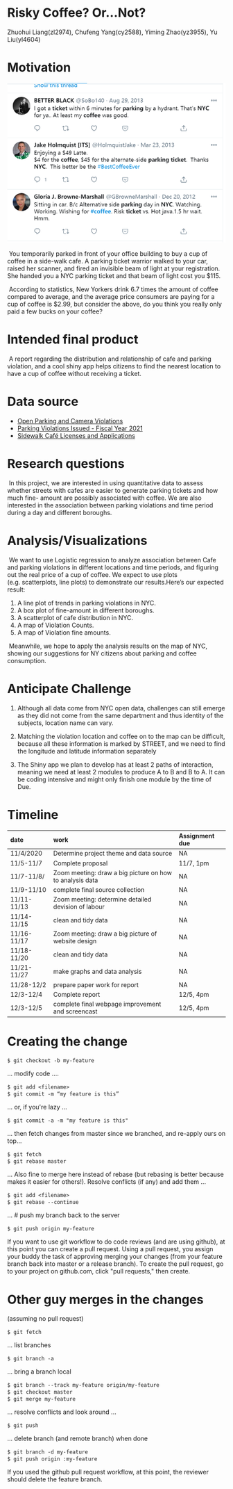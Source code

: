 Risky Coffee? Or…Not?
================
Zhuohui Liang(zl2974), Chufeng Yang(cy2588), Yiming Zhao(yz3955), Yu
Liu(yl4604)

# Motivation

![Tweets](./file/tweets.png)

 You temporarily parked in front of your office building to buy a cup of
coffee in a side-walk cafe. A parking ticket warrior walked to your car,
raised her scanner, and fired an invisible beam of light at your
registration. She handed you a NYC parking ticket and that beam of light
cost you $115.

 According to statistics, New Yorkers drink 6.7 times the amount of
coffee compared to average, and the average price consumers are paying
for a cup of coffee is $2.99, but consider the above, do you think you
really only paid a few bucks on your coffee?

# Intended final product

 A report regarding the distribution and relationship of cafe and
parking violation, and a cool shiny app helps citizens to find the
nearest location to have a cup of coffee without receiving a ticket.

# Data source

  - [Open Parking and Camera
    Violations](https://data.cityofnewyork.us/City-Government/Open-Parking-and-Camera-Violations/nc67-uf89)
  - [Parking Violations Issued - Fiscal
    Year 2021](https://data.cityofnewyork.us/City-Government/Parking-Violations-Issued-Fiscal-Year-2021/pvqr-7yc4)
  - [Sidewalk Café Licenses and
    Applications](https://data.cityofnewyork.us/Business/Sidewalk-Caf-Licenses-and-Applications/qcdj-rwhu)

# Research questions

 In this project, we are interested in using quantitative data to assess
whether streets with cafes are easier to generate parking tickets and
how much fine- amount are possibly associated with coffee. We are also
interested in the association between parking violations and time period
during a day and different boroughs.

# Analysis/Visualizations

 We want to use Logistic regression to analyze association between Cafe
and parking violations in different locations and time periods, and
figuring out the real price of a cup of coffee. We expect to use plots
(e.g. scatterplots, line plots) to demonstrate our results.Here’s our
expected result:

1.  A line plot of trends in parking violations in NYC.  
2.  A box plot of fine-amount in different boroughs.  
3.  A scatterplot of cafe distribution in NYC.  
4.  A map of Violation Counts.  
5.  A map of Violation fine amounts.

 Meanwhile, we hope to apply the analysis results on the map of NYC,
showing our suggestions for NY citizens about parking and coffee
consumption.

# Anticipate Challenge

1.  Although all data come from NYC open data, challenges can still
    emerge as they did not come from the same department and thus
    identity of the subjects, location name can vary.

2.  Matching the violation location and coffee on to the map can be
    difficult, because all these information is marked by STREET, and we
    need to find the longitude and latitude information separately

3.  The Shiny app we plan to develop has at least 2 paths of
    interaction, meaning we need at least 2 modules to produce A to B
    and B to A. It can be coding intensive and might only finish one
    module by the time of Due.

# Timeline

| date        | work                                                     | Assignment due |
| :---------- | :------------------------------------------------------- | :------------- |
| 11/4/2020   | Determine project theme and data source                  | NA             |
| 11/5-11/7   | Complete proposal                                        | 11/7, 1pm      |
| 11/7-11/8/  | Zoom meeting: draw a big picture on how to analysis data | NA             |
| 11/9-11/10  | complete final source collection                         | NA             |
| 11/11-11/13 | Zoom meeting: determine detailed devision of labour      | NA             |
| 11/14-11/15 | clean and tidy data                                      | NA             |
| 11/16-11/17 | Zoom meeting: draw a big picture of website design       | NA             |
| 11/18-11/20 | clean and tidy data                                      | NA             |
| 11/21-11/27 | make graphs and data analysis                            | NA             |
| 11/28-12/2  | prepare paper work for report                            | NA             |
| 12/3-12/4   | Complete report                                          | 12/5, 4pm      |
| 12/3-12/5   | complete final webpage improvement and screencast        | 12/5, 4pm      |


Creating the change
===================

    $ git checkout -b my-feature

... modify code ....

    $ git add <filename> 
    $ git commit -m “my feature is this”

... or, if you're lazy ...

    $ git commit -a -m "my feature is this"

... then fetch changes from master since we branched, and re-apply ours on top...

    $ git fetch
    $ git rebase master
    
... Also fine to merge here instead of rebase (but rebasing is better because makes it easier for others!). Resolve conflicts (if any) and add them ... 

    $ git add <filename>
    $ git rebase --continue

... # push my branch back to the server

    $ git push origin my-feature 

If you want to use git workflow to do code reviews (and are using github), at this point you can create a pull request. Using a pull request, you assign your buddy the task of approving merging your changes (from your feature branch back into master or a release branch). To create the pull request, go to your project on github.com, click "pull requests," then create.


Other guy merges in the changes
===============================
(assuming no pull request)

    $ git fetch 

... list branches

    $ git branch -a

... bring a branch local

    $ git branch --track my-feature origin/my-feature
    $ git checkout master
    $ git merge my-feature

... resolve conflicts and look around ...

    $ git push

... delete branch (and remote branch) when done

    $ git branch -d my-feature 
    $ git push origin :my-feature 
    
If you used the github pull request workflow, at this point, the reviewer should delete the feature branch.